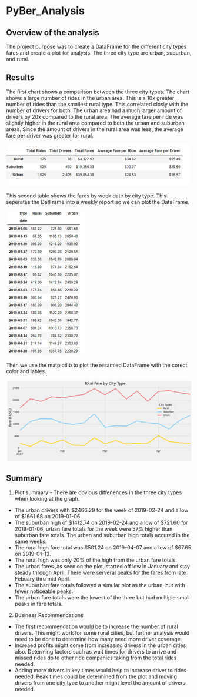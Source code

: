 # PyBer_Analysis

## Overview of the analysis

The project purpose was to create a DataFrame for the different city types fares and create a plot for analysis.   The three city type
are urban, suburban, and rural.

## Results

The first chart shows a comparison between the three city types.  The chart shows a large number of rides in the urban area.   This is a 10x greater
number of rides than the smallest rural type.   This correlated closly with the number of drivers for both.  The urban area had a much larger amount
of drivers by 20x compared to the rural area.   The average fare per ride was slightly higher in the rural area compared to both the urban and
suburban areas.   Since the amount of drivers in the rural area was less, the average fare per driver was greater for rural.

![](https://github.com/crashdean/PyBer_Analysis/blob/main/Resources/City_type_sum.png)


This second table shows the fares by week date by city type. This seperates the DatFrame into a weekly report so we can plot the DataFrame.


![](https://github.com/crashdean/PyBer_Analysis/blob/main/Resources/Sum_by_city_type.png)


Then we use the matplotlib to plot the resamled DataFrame with the corect color and lables.

![](https://github.com/crashdean/PyBer_Analysis/blob/main/Resources/Total_fare_city_type.png)

## Summary

1. Plot summary - There are obvious diffenences in the three city types when looking at the graph.  
 
*  The urban drivers with $2466.29 for the week of 2019-02-24 and a low of $1661.68 on 2019-01-06.   
*  The suburban high of $1412.74 on 2019-02-24 and a low of $721.60 for 2019-01-06, urban fare totals for the week were 57% higher than suburban 
fare totals.  The urban and suburban high totals accured in the same weeks.   
*  The rural high fare total was $501.24 on 2019-04-07 and a low of $67.65 on 2019-01-13.   
*  The rural high was only 20% of the high from the urban fare totals.  
*  The urban fares ,as seen on the plot, started off low in January and stay steady through April.   There were serveral peaks for the fares from 
late Febuary thru mid April.  
*  The suburban fare totals followed a simular plot as the urban, but with fewer noticeable peaks.
*  The urban fare totals were the lowest of the three but had multiple small peaks in fare totals.

2. Business Recommendations
*  The first recommendation would be to increase the number of rural drivers.  This might work for some rural cities, but further analysis would
need to be done to determine how many need more driver coverage.
*  Increaed profits might come from increasing drivers in the urban cities also.  Determing factors such as wait times for drivers to arrive and
missed rides do to other ride companies taking from the total rides needed.
*  Adding more drivers in key times would help to increase driver to rides needed.   Peak times could be determined from the plot and moving drivers
from one city type to another might level the amount of drivers needed.
